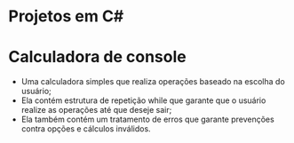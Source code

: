 # Projetos em C#

# Calculadora de console
- Uma calculadora simples que realiza operações baseado na escolha do usuário;
- Ela contém estrutura de repetição while que garante que o usuário realize as operações até que deseje sair;
- Ela também contém um tratamento de erros que garante prevenções contra opções e cálculos inválidos.

